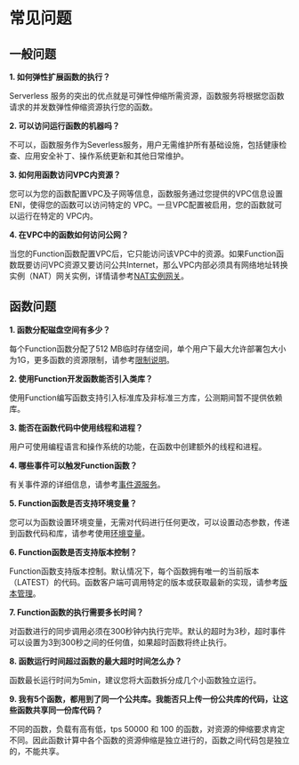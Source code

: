 # 常见问题

## 一般问题

**1. 如何弹性扩展函数的执行？**

Serverless 服务的突出的优点就是可弹性伸缩所需资源，函数服务将根据您函数请求的并发数弹性伸缩资源执行您的函数。

 

**2. 可以访问运行函数的机器吗？**

不可以，函数服务作为Severless服务，用户无需维护所有基础设施，包括健康检查、应用安全补丁、操作系统更新和其他日常维护。

 

**3. 如何用函数访问VPC内资源？**

您可以为您的函数配置VPC及子网等信息，函数服务通过您提供的VPC信息设置ENI，使得您的函数可以访问特定的 VPC。一旦VPC配置被启用，您的函数就可以运行在特定的 VPC内。

 

**4. 在VPC中的函数如何访问公网？**

当您的Function函数配置VPC后，它只能访问该VPC中的资源。如果Function函数既要访问VPC资源又要访问公共Internet，那么VPC内部必须具有网络地址转换实例（NAT）网关实例，详情请参考[NAT实例网关](https://docs.jdcloud.com/cn/virtual-private-cloud/nat-instance-gateway)。

 

## 函数问题

**1. 函数分配磁盘空间有多少？**

每个Function函数分配了512 MB临时存储空间，单个用户下最大允许部署包大小为1G，更多函数的资源限制，请参考[限制说明](Introduction/Restrictions.md)。

 

**2. 使用Function开发函数能否引入类库？**

使用Function编写函数支持引入标准库及非标准三方库，公测期间暂不提供依赖库。

 

**3. 能否在函数代码中使用线程和进程？**

用户可使用编程语言和操作系统的功能，在函数中创建额外的线程和进程。

 

**4. 哪些事件可以触发Function函数？**

有关事件源的详细信息，请参考[事件源服务](Operation-Guide/invokefunction/triggermanagement/eventsourceservice/eventsource-service.md)。

 

**5. Function函数是否支持环境变量？**

您可以为函数设置环境变量，无需对代码进行任何更改，可以设置动态参数，传递到函数代码和库，请参考使用[环境变量](Operation-Guide/ENV-variable.md)。

 

**6. Function函数是否支持版本控制？**

Function函数支持版本控制。默认情况下，每个函数拥有唯一的当前版本（LATEST）的代码。函数客户端可调用特定的版本或获取最新的实现，请参考[版本管理](Operation-Guide/version.md)。

 

**7. Function函数的执行需要多长时间？**

对函数进行的同步调用必须在300秒钟内执行完毕。默认的超时为3秒，超时事件可以设置为3到300秒之间的任何值，如果超时函数将终止执行。

 

**8. 函数运行时间超过函数的最大超时时间怎么办？**

函数最长运行时间为5min，建议您将大函数拆分成几个小函数独立运行。

 
**9. 我有5个函数，都用到了同一个公共库。我能否只上传一份公共库的代码，让这些函数共享同一份库代码？**

不同的函数，负载有高有低，tps 50000 和 100 的函数，对资源的伸缩要求肯定不同。因此函数计算中各个函数的资源伸缩是独立进行的，函数之间代码包是独立的，不能共享。
